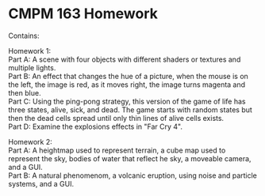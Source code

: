 # CMPM 163 Homework
Contains:

Homework 1:                                   
  Part A: A scene with four objects with different shaders or textures and multiple lights.    
  Part B: An effect that changes the hue of a picture, when the mouse is on the left, the image is red, as it moves right, the image turns magenta and then blue.     
  Part C: Using the ping-pong strategy, this version of the game of life has three states, alive, sick, and dead. The game starts with random states but then the dead cells spread until only thin lines of alive cells exists.    
  Part D: Examine the explosions effects in "Far Cry 4".         
    
Homework 2:              
  Part A: A heightmap used to represent terrain, a cube map used to represent the sky, bodies of water that reflect he sky, a moveable camera, and a GUI.                       
  Part B: A natural phenomenom, a volcanic eruption, using noise and particle systems, and a GUI.
